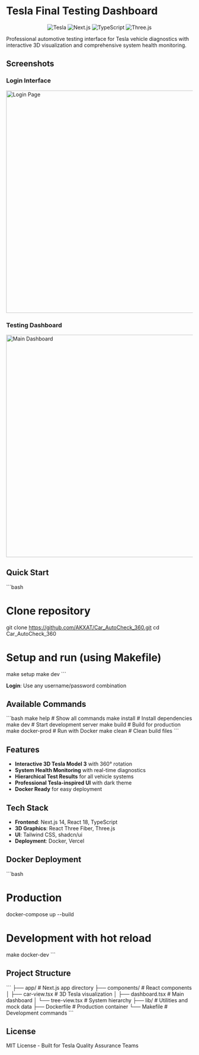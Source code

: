 # Tesla Final Testing Dashboard

<div align="center">
  <img src="https://img.shields.io/badge/Tesla-FF0000?style=for-the-badge&logo=tesla&logoColor=white" alt="Tesla" />
  <img src="https://img.shields.io/badge/Next.js-000000?style=for-the-badge&logo=nextdotjs&logoColor=white" alt="Next.js" />
  <img src="https://img.shields.io/badge/TypeScript-007ACC?style=for-the-badge&logo=typescript&logoColor=white" alt="TypeScript" />
  <img src="https://img.shields.io/badge/Three.js-000000?style=for-the-badge&logo=three.js&logoColor=white" alt="Three.js" />
</div>

Professional automotive testing interface for Tesla vehicle diagnostics with interactive 3D visualization and comprehensive system health monitoring.

## Screenshots

### Login Interface
<img src="https://hebbkx1anhila5yf.public.blob.vercel-storage.com/Screenshot%202025-08-20%20at%2010.28.52%E2%80%AFPM-NtTYPL7iNzk0f2AhCIZfsIhSLJxV4S.png" alt="Login Page" width="600" />

### Testing Dashboard  
<img src="https://hebbkx1anhila5yf.public.blob.vercel-storage.com/Screenshot%202025-08-20%20at%2010.28.23%E2%80%AFPM-Xe2tdfDtAV1d2jWyFUgljlpuoyOYD8.png" alt="Main Dashboard" width="600" />

## Quick Start

\`\`\`bash
# Clone repository
git clone https://github.com/AKXAT/Car_AutoCheck_360.git
cd Car_AutoCheck_360

# Setup and run (using Makefile)
make setup
make dev
\`\`\`

**Login**: Use any username/password combination

## Available Commands

\`\`\`bash
make help        # Show all commands
make install     # Install dependencies  
make dev         # Start development server
make build       # Build for production
make docker-prod # Run with Docker
make clean       # Clean build files
\`\`\`

## Features

- **Interactive 3D Tesla Model 3** with 360° rotation
- **System Health Monitoring** with real-time diagnostics
- **Hierarchical Test Results** for all vehicle systems
- **Professional Tesla-inspired UI** with dark theme
- **Docker Ready** for easy deployment

## Tech Stack

- **Frontend**: Next.js 14, React 18, TypeScript
- **3D Graphics**: React Three Fiber, Three.js  
- **UI**: Tailwind CSS, shadcn/ui
- **Deployment**: Docker, Vercel

## Docker Deployment

\`\`\`bash
# Production
docker-compose up --build

# Development with hot reload
make docker-dev
\`\`\`

## Project Structure

\`\`\`
├── app/                 # Next.js app directory
├── components/          # React components
│   ├── car-view.tsx    # 3D Tesla visualization
│   ├── dashboard.tsx   # Main dashboard
│   └── tree-view.tsx   # System hierarchy
├── lib/                # Utilities and mock data
├── Dockerfile          # Production container
└── Makefile           # Development commands
\`\`\`

## License

MIT License - Built for Tesla Quality Assurance Teams
